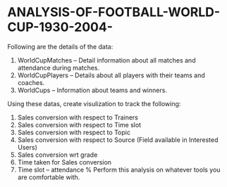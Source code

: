 # ANALYSIS-OF-FOOTBALL-WORLD-CUP-1930-2004-
Following are the details of the data: 
1. WorldCupMatches – Detail information about all matches and attendance during matches. 
2. WorldCupPlayers – Details about all players with their teams and coaches.
3. WorldCups – Information about teams and winners.

Using these datas, create visulization to track the following: 
1. Sales conversion with respect to Trainers 
2. Sales conversion with respect to Time slot 
3. Sales conversion with respect to Topic 
4. Sales conversion with respect to Source (Field available in Interested Users) 
5. Sales conversion wrt grade
6. Time taken for Sales conversion
7. Time slot – attendance % 
Perform this analysis on whatever tools you are comfortable with.  
